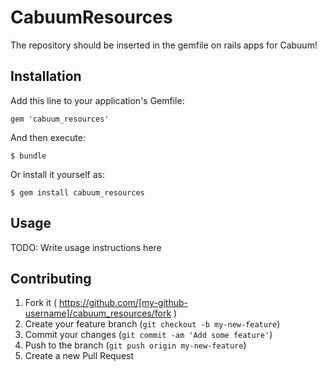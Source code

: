 # CabuumResources

The repository should be inserted in the gemfile on rails apps for Cabuum!

## Installation

Add this line to your application's Gemfile:

    gem 'cabuum_resources'

And then execute:

    $ bundle

Or install it yourself as:

    $ gem install cabuum_resources

## Usage

TODO: Write usage instructions here

## Contributing

1. Fork it ( https://github.com/[my-github-username]/cabuum_resources/fork )
2. Create your feature branch (`git checkout -b my-new-feature`)
3. Commit your changes (`git commit -am 'Add some feature'`)
4. Push to the branch (`git push origin my-new-feature`)
5. Create a new Pull Request

